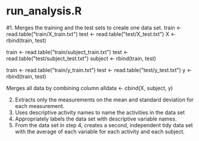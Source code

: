 # run_analysis.R 

#1. Merges the training and the test sets to create one data set.
train <- read.table("train/X_train.txt")
test <- read.table("test/X_test.txt")
X <- rbind(train, test)

train <- read.table("train/subject_train.txt")
test <- read.table("test/subject_test.txt")
subject <- rbind(train, test)

train <- read.table("train/y_train.txt")
test <- read.table("test/y_test.txt")
y <- rbind(train, test)

Merges all data by combining column
alldata <- cbind(X, subject, y)

2. Extracts only the measurements on the mean and standard deviation for each measurement. 
3. Uses descriptive activity names to name the activities in the data set
4. Appropriately labels the data set with descriptive variable names. 
5. From the data set in step 4, creates a second, independent tidy data set with the average of each variable for each activity and each subject.
